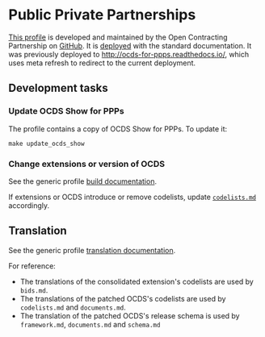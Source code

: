 # Public Private Partnerships

[This profile](http://standard.open-contracting.org/profiles/ppp/latest/en/) is developed and maintained by the Open Contracting Partnership on [GitHub](https://github.com/open-contracting-extensions/public-private-partnerships). It is [deployed](http://standard.open-contracting.org/profiles/ppp/) with the standard documentation. It was previously deployed to <http://ocds-for-ppps.readthedocs.io/>, which uses meta refresh to redirect to the current deployment.

## Development tasks

### Update OCDS Show for PPPs

The profile contains a copy of OCDS Show for PPPs. To update it:

```shell
make update_ocds_show
```

### Change extensions or version of OCDS

See the generic profile [build documentation](../technical/build).

If extensions or OCDS introduce or remove codelists, update [`codelists.md`](https://github.com/open-contracting-extensions/public-private-partnerships/blob/master/docs/reference/codelists.md) accordingly.

## Translation

See the generic profile [translation documentation](../translation).

For reference:

* The translations of the consolidated extension's codelists are used by `bids.md`.
* The translations of the patched OCDS's codelists are used by `codelists.md` and `documents.md`.
* The translation of the patched OCDS's release schema is used by `framework.md`, `documents.md` and `schema.md`
